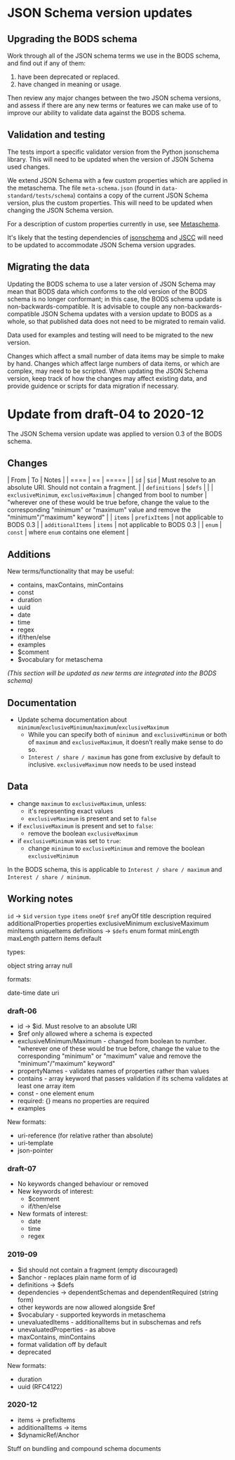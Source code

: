 # JSON Schema version updates

## Upgrading the BODS schema

Work through all of the JSON schema terms we use in the BODS schema, and find out if any of them:

1. have been deprecated or replaced.
2. have changed in meaning or usage.

Then review any major changes between the two JSON schema versions, and assess if there are any new terms or features we can make use of to improve our ability to validate data against the BODS schema.

## Validation and testing

The tests import a specific validator version from the Python jsonschema library. This will need to be updated when the version of JSON Schema used changes.

We extend JSON Schema with a few custom properties which are applied in the metaschema. The file `meta-schema.json` (found in `data-standard/tests/schema`) contains a copy of the current JSON Schema version, plus the custom properties. This will need to be updated when changing the JSON Schema version.

For a description of custom properties currently in use, see [Metaschema](testing#metaschema).

It's likely that the testing dependencies of [jsonschema](https://python-jsonschema.readthedocs.io/en/stable/) and [JSCC](https://jscc.readthedocs.io/en/latest/) will need to be updated to accommodate JSON Schema version upgrades.

## Migrating the data

Updating the BODS schema to use a later version of JSON Schema may mean that BODS data which conforms to the old version of the BODS schema is no longer conformant; in this case, the BODS schema update is non-backwards-compatible. It is advisable to couple any non-backwards-compatible JSON Schema updates with a version update to BODS as a whole, so that published data does not need to be migrated to remain valid.

Data used for examples and testing will need to be migrated to the new version.

Changes which affect a small number of data items may be simple to make by hand. Changes which affect large numbers of data items, or which are complex, may need to be scripted. When updating the JSON Schema version, keep track of how the changes may affect existing data, and provide guidence or scripts for data migration if necessary.

# Update from draft-04 to 2020-12

The JSON Schema version update was applied to version 0.3 of the BODS schema.

## Changes

| From | To | Notes |
| ==== | == | ===== |
| `id` | `$id` | Must resolve to an absolute URI. Should not contain a fragment. |
| `definitions` | `$defs` | |
| `exclusiveMinimum`, `exclusiveMaximum` | changed from bool to number | "wherever one of these would be true before, change the value to the corresponding "minimum" or "maximum" value and remove the "minimum"/"maximum" keyword" |
| `items` | `prefixItems` | not applicable to BODS 0.3 |
| `additionalItems` | `items` | not applicable to BODS 0.3 |
| `enum` | `const` | where `enum` contains one element |


## Additions

New terms/functionality that may be useful:

* contains, maxContains, minContains
* const
* duration
* uuid
* date
* time
* regex
* if/then/else
* examples
* $comment
* $vocabulary for metaschema

_(This section will be updated as new terms are integrated into the BODS schema)_

## Documentation

* Update schema documentation about `minimum`/`exclusiveMinimum`/`maximum`/`exclusiveMaximum`
  * While you can specify both of `minimum `and `exclusiveMinimum` or both of `maximum` and `exclusiveMaximum`, it doesn’t really make sense to do so.
  * `Interest / share / maximum` has gone from exclusive by default to inclusive. `exclusiveMaximum` now needs to be used instead

## Data

* change `maximum` to `exclusiveMaximum`, unless:
  * it's representing exact values
  * `exclusiveMaximum` is present and set to `false`
* if `exclusiveMaximum` is present and set to `false`:
  * remove the boolean `exclusiveMaximum`
* if `exclusiveMinimum` was set to `true`:
  * change `minimum` to `exclusiveMinimum` and remove the boolean `exclusiveMinimum`

In the BODS schema, this is applicable to `Interest / share / maximum` and `Interest / share / minimum`.

## Working notes

`id` -> `$id`
`version`
`type`
`items`
`oneOf`
`$ref`
anyOf
title
description
required
additionalProperties
properties
exclusiveMinimum
exclusiveMaximum
minItems
uniqueItems
definitions -> `$defs`
enum
format
minLength
maxLength
pattern
items
default



types:

object
string
array
null

formats:

date-time
date
uri


### draft-06

* id -> $id. Must resolve to an absolute URI
* $ref only allowed where a schema is expected
* exclusiveMinimum/Maximum - changed from boolean to number. "wherever one of these would be true before, change the value to the corresponding "minimum" or "maximum" value and remove the "minimum"/"maximum" keyword"
* propertyNames - validates names of properties rather than values
* contains - array keyword that passes validation if its schema validates at least one array item
* const - one element enum
* required: {} means no properties are required
* examples

New formats:

* uri-reference (for relative rather than absolute)
* uri-template
* json-pointer

### draft-07

* No keywords changed behaviour or removed
* New keywords of interest:
  * $comment
  * if/then/else 
* New formats of interest:
  * date
  * time
  * regex


### 2019-09

* $id should not contain a fragment (empty discouraged)
* $anchor - replaces plain name form of id
* definitions -> $defs
* dependencies -> dependentSchemas and dependentRequired (string form)
* other keywords are now allowed alongside $ref
* $vocabulary - supported keywords in metaschema
* unevaluatedItems - additionalItems but in subschemas and refs
* unevaluatedProperties - as above
* maxContains, minContains
* format validation off by default
* deprecated

New formats:

* duration
* uuid (RFC4122)

### 2020-12

* items -> prefixItems
* additionalItems -> items
* $dynamicRef/Anchor

Stuff on bundling and compound schema documents